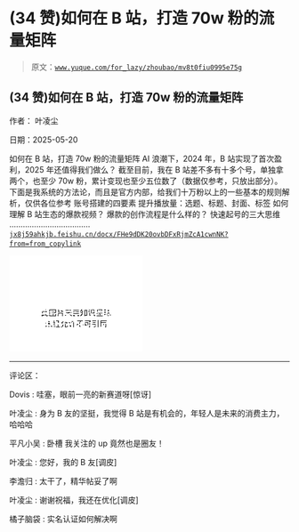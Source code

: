 # (34 赞)如何在 B 站，打造 70w 粉的流量矩阵

> 原文：[`www.yuque.com/for_lazy/zhoubao/mv8t0fiu0995e75g`](https://www.yuque.com/for_lazy/zhoubao/mv8t0fiu0995e75g)

## (34 赞)如何在 B 站，打造 70w 粉的流量矩阵

作者： 叶凌尘

日期：2025-05-20

如何在 B 站，打造 70w 粉的流量矩阵 AI 浪潮下，2024 年，B 站实现了首次盈利，2025 年还值得我们做么？
截至目前，我在 B 站差不多有十多个号，单独拿两个，也至少 70w 粉，累计变现也至少五位数了（数据仅参考，只放出部分）。
下面是我系统的方法论，而且是官方内部，给我们十万粉以上的一些基本的规则解析，仅供各位参考 账号搭建的四要素 提升播放量：选题、标题、封面、标签
如何理解 B 站生态的爆款视频？ 爆款的创作流程是什么样的？ 快速起号的三大思维 .................................... [`jx8j59ahkjb.feishu.cn/docx/FHe9dDK20ovbDFxRjmZcA1cwnNK?from=from_copylink`](https://jx8j59ahkjb.feishu.cn/docx/FHe9dDK20ovbDFxRjmZcA1cwnNK?from=from_copylink)

![](img/9b215bdf8b5d62d7fb62dabc12ce8de2.png "None")

* * *

评论区：

Dovis : 哇塞，眼前一亮的新赛道呀[惊讶]

叶凌尘 : 身为 B 友的坚挺，我觉得 B 站是有机会的，年轻人是未来的消费主力，哈哈哈

平凡小吴 : 卧槽 我关注的 up 竟然也是圈友！

叶凌尘 : 您好，我的 B 友[调皮]

李澹归 : 太干了，精华帖妥了啊

叶凌尘 : 谢谢祝福，我还在优化[调皮]

橘子脑袋 : 实名认证如何解决啊